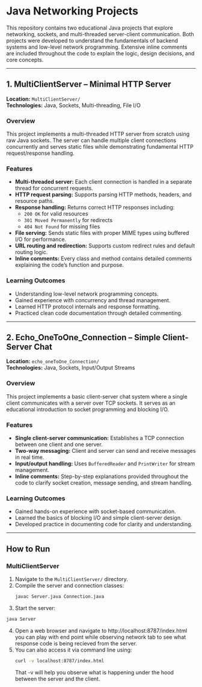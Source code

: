 # Java Networking Projects

This repository contains two educational Java projects that explore networking, sockets, and multi-threaded server-client communication. Both projects were developed to understand the fundamentals of backend systems and low-level network programming. Extensive inline comments are included throughout the code to explain the logic, design decisions, and core concepts.

---

## 1. MultiClientServer – Minimal HTTP Server

**Location:** `MultiClientServer/`  
**Technologies:** Java, Sockets, Multi-threading, File I/O  

### Overview
This project implements a multi-threaded HTTP server from scratch using raw Java sockets. The server can handle multiple client connections concurrently and serves static files while demonstrating fundamental HTTP request/response handling.

### Features
- **Multi-threaded server:** Each client connection is handled in a separate thread for concurrent requests.
- **HTTP request parsing:** Supports parsing HTTP methods, headers, and resource paths.
- **Response handling:** Returns correct HTTP responses including:
  - `200 OK` for valid resources
  - `301 Moved Permanently` for redirects
  - `404 Not Found` for missing files
- **File serving:** Sends static files with proper MIME types using buffered I/O for performance.
- **URL routing and redirection:** Supports custom redirect rules and default routing logic.
- **Inline comments:** Every class and method contains detailed comments explaining the code’s function and purpose.

### Learning Outcomes
- Understanding low-level network programming concepts.
- Gained experience with concurrency and thread management.
- Learned HTTP protocol internals and response formatting.
- Practiced clean code documentation through detailed commenting.

---

## 2. Echo_OneToOne_Connection – Simple Client-Server Chat

**Location:** `echo_oneToOne_Connection/`  
**Technologies:** Java, Sockets, Input/Output Streams  

### Overview
This project implements a basic client-server chat system where a single client communicates with a server over TCP sockets. It serves as an educational introduction to socket programming and blocking I/O.

### Features
- **Single client-server communication:** Establishes a TCP connection between one client and one server.
- **Two-way messaging:** Client and server can send and receive messages in real time.
- **Input/output handling:** Uses `BufferedReader` and `PrintWriter` for stream management.
- **Inline comments:** Step-by-step explanations provided throughout the code to clarify socket creation, message sending, and stream handling.

### Learning Outcomes
- Gained hands-on experience with socket-based communication.
- Learned the basics of blocking I/O and simple client-server design.
- Developed practice in documenting code for clarity and understanding.

---

## How to Run

### MultiClientServer
1. Navigate to the `MultiClientServer/` directory.
2. Compile the server and connection classes:
   ```bash
   javac Server.java Connection.java
   ```
3. Start the server:
  ```bash
  java Server
  ```
4. Open a web browser and navigate to http://localhost:8787/index.html you can play with end point while observing network tab to see what response code is being recieved from the server.
5. You can also access it via command line using:
   ```bash
   curl -v localhost:8787/index.html
   ```
   That -v will help you observe what is happening under the hood between the server and the client.
